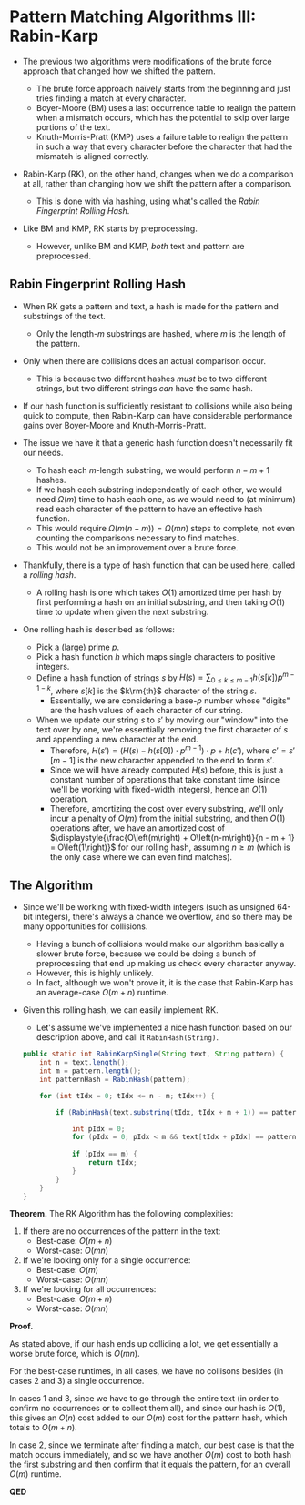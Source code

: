 # Pattern Matching Algorithms III: Rabin-Karp

* The previous two algorithms were modifications of the brute force approach that changed how we shifted the pattern.
    * The brute force approach naïvely starts from the beginning and just tries finding a match at every character.
    * Boyer-Moore (BM) uses a last occurrence table to realign the pattern when a mismatch occurs, which has the potential to skip over large portions of the text.
    * Knuth-Morris-Pratt (KMP) uses a failure table to realign the pattern in such a way that every character before the character that had the mismatch is aligned correctly.

* Rabin-Karp (RK), on the other hand, changes when we do a comparison at all, rather than changing how we shift the pattern after a comparison.
    * This is done with via hashing, using what's called the *Rabin Fingerprint Rolling Hash*.

* Like BM and KMP, RK starts by preprocessing.
    * However, unlike BM and KMP, *both* text and pattern are preprocessed.

## Rabin Fingerprint Rolling Hash

* When RK gets a pattern and text, a hash is made for the pattern and substrings of the text.
    * Only the length-$m$ substrings are hashed, where $m$ is the length of the pattern.

* Only when there are collisions does an actual comparison occur.
    * This is because two different hashes *must* be to two different strings, but two different strings *can* have the same hash.

* If our hash function is sufficiently resistant to collisions while also being quick to compute, then Rabin-Karp can have considerable performance gains over Boyer-Moore and Knuth-Morris-Pratt.

* The issue we have it that a generic hash function doesn't necessarily fit our needs.
    * To hash each $m$-length substring, we would perform $n - m + 1$ hashes.
    * If we hash each substring independently of each other, we would need $\Omega\left(m\right)$ time to hash each one, as we would need to (at minimum) read each character of the pattern to have an effective hash function.
    * This would require $\Omega\left(m\left(n-m\right)\right) = \Omega\left(mn\right)$ steps to complete, not even counting the comparisons necessary to find matches.
    * This would not be an improvement over a brute force.

* Thankfully, there is a type of hash function that can be used here, called a *rolling hash*.
    * A rolling hash is one which takes $O\left(1\right)$ amortized time per hash by first performing a hash on an initial substring, and then taking $O\left(1\right)$ time to update when given the next substring.

* One rolling hash is described as follows:
    * Pick a (large) prime $p$.
    * Pick a hash function $h$ which maps single characters to positive integers.
    * Define a hash function of strings $s$ by $\displaystyle{H\left(s\right) = \sum_{0\leq k\leq m-1} h\left(s\left[k\right]\right) p^{m-1-k},}$ where $s\left[k\right]$ is the $k\rm{th}$ character of the string $s$.
        * Essentially, we are considering a base-$p$ number whose "digits" are the hash values of each character of our string.
    * When we update our string $s$ to $s'$ by moving our "window" into the text over by one, we're essentially removing the first character of $s$ and appending a new character at the end.
        * Therefore, $H\left(s'\right) = \left(H\left(s\right) - h\left(s\left[0\right]\right)\cdot p^{m-1}\right) \cdot p + h\left(c'\right)$, where $c' = s'\left[m-1\right]$ is the new character appended to the end to form $s'$.
        * Since we will have already computed $H\left(s\right)$ before, this is just a constant number of operations that take constant time (since we'll be working with fixed-width integers), hence an $O\left(1\right)$ operation.
        * Therefore, amortizing the cost over every substring, we'll only incur a penalty of $O\left(m\right)$ from the initial substring, and then $O\left(1\right)$ operations after, we have an amortized cost of $\displaystyle{\frac{O\left(m\right) + O\left(n-m\right)}{n - m + 1} = O\left(1\right)}$ for our rolling hash, assuming $n \geq m$ (which is the only case where we can even find matches).

## The Algorithm

* Since we'll be working with fixed-width integers (such as unsigned 64-bit integers), there's always a chance we overflow, and so there may be many opportunities for collisions.
    * Having a bunch of collisions would make our algorithm basically a slower brute force, because we could be doing a bunch of preprocessing that end up making us check every character anyway.
    * However, this is highly unlikely.
    * In fact, although we won't prove it, it is the case that Rabin-Karp has an average-case $O\left(m + n\right)$ runtime.

* Given this rolling hash, we can easily implement RK.
    * Let's assume we've implemented a nice hash function based on our description above, and call it `RabinHash(String)`.
    ```java
    public static int RabinKarpSingle(String text, String pattern) {
        int n = text.length();
        int m = pattern.length();
        int patternHash = RabinHash(pattern);

        for (int tIdx = 0; tIdx <= n - m; tIdx++) {

            if (RabinHash(text.substring(tIdx, tIdx + m + 1)) == patternHash) {

                int pIdx = 0;
                for (pIdx = 0; pIdx < m && text[tIdx + pIdx] == pattern[pIdx]; pIdx++){} // Intentionally blank
                
                if (pIdx == m) {
                    return tIdx;
                }
            }
        }
    }
    ```

**Theorem.** The RK Algorithm has the following complexities:

1. If there are no occurrences of the pattern in the text:
    * Best-case: $O\left(m + n\right)$
    * Worst-case: $O\left(mn\right)$
2. If we're looking only for a single occurrence:
    * Best-case: $O\left(m\right)$
    * Worst-case: $O\left(mn\right)$
3. If we're looking for all occurrences:
    * Best-case: $O\left(m + n\right)$
    * Worst-case: $O\left(mn\right)$

**Proof.**

As stated above, if our hash ends up colliding a lot, we get essentially a worse brute force, which is $O\left(mn\right)$.

For the best-case runtimes, in all cases, we have no collisons besides (in cases 2 and 3) a single occurrence.

In cases 1 and 3, since we have to go through the entire text (in order to confirm no occurrences or to collect them all), and since our hash is $O\left(1\right)$, this gives an $O\left(n\right)$ cost added to our $O\left(m\right)$ cost for the pattern hash, which totals to $O\left(m + n\right)$.

In case 2, since we terminate after finding a match, our best case is that the match occurs immediately, and so we have another $O\left(m\right)$ cost to both hash the first substring and then confirm that it equals the pattern, for an overall $O\left(m\right)$ runtime.

**QED**
